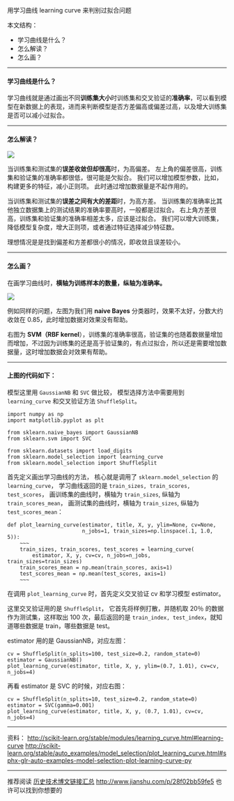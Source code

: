 用学习曲线 learning curve 来判别过拟合问题

本文结构：

- 学习曲线是什么？
- 怎么解读？
- 怎么画？

---

#### **学习曲线是什么？**
学习曲线就是通过画出不同**训练集大小**时训练集和交叉验证的**准确率**，可以看到模型在新数据上的表现，进而来判断模型是否方差偏高或偏差过高，以及增大训练集是否可以减小过拟合。

---

#### **怎么解读？**

![](http://upload-images.jianshu.io/upload_images/1667471-cc0db48e0b91b13f.png?imageMogr2/auto-orient/strip%7CimageView2/2/w/1240)

当训练集和测试集的**误差收敛但却很高**时，为高偏差。
左上角的偏差很高，训练集和验证集的准确率都很低，很可能是欠拟合。
我们可以增加模型参数，比如，构建更多的特征，减小正则项。
此时通过增加数据量是不起作用的。

当训练集和测试集的**误差之间有大的差距**时，为高方差。
当训练集的准确率比其他独立数据集上的测试结果的准确率要高时，一般都是过拟合。
右上角方差很高，训练集和验证集的准确率相差太多，应该是过拟合。
我们可以增大训练集，降低模型复杂度，增大正则项，或者通过特征选择减少特征数。

理想情况是是找到偏差和方差都很小的情况，即收敛且误差较小。

---

#### **怎么画？**

在画学习曲线时，**横轴为训练样本的数量，纵轴为准确率。**

![](http://upload-images.jianshu.io/upload_images/1667471-1f5808d0f1e5324a.png?imageMogr2/auto-orient/strip%7CimageView2/2/w/1240)

例如同样的问题，左图为我们用 **naive Bayes** 分类器时，效果不太好，分数大约收敛在 0.85，此时增加数据对效果没有帮助。

右图为 **SVM（RBF kernel**），训练集的准确率很高，验证集的也随着数据量增加而增加，不过因为训练集的还是高于验证集的，有点过拟合，所以还是需要增加数据量，这时增加数据会对效果有帮助。

---

#### 上图的代码如下：

模型这里用 `GaussianNB` 和 `SVC` 做比较，
模型选择方法中需要用到 `learning_curve` 和交叉验证方法 `ShuffleSplit`。

```
import numpy as np
import matplotlib.pyplot as plt

from sklearn.naive_bayes import GaussianNB
from sklearn.svm import SVC

from sklearn.datasets import load_digits
from sklearn.model_selection import learning_curve
from sklearn.model_selection import ShuffleSplit
```

首先定义画出学习曲线的方法，
核心就是调用了  `sklearn.model_selection` 的 `learning_curve`，
学习曲线返回的是 `train_sizes, train_scores, test_scores`，
画训练集的曲线时，横轴为 `train_sizes`, 纵轴为 `train_scores_mean`，
画测试集的曲线时，横轴为 `train_sizes`, 纵轴为 `test_scores_mean`：

```
def plot_learning_curve(estimator, title, X, y, ylim=None, cv=None,
                        n_jobs=1, train_sizes=np.linspace(.1, 1.0, 5)):
    ~~~
    train_sizes, train_scores, test_scores = learning_curve(
        estimator, X, y, cv=cv, n_jobs=n_jobs, train_sizes=train_sizes)
    train_scores_mean = np.mean(train_scores, axis=1)
    test_scores_mean = np.mean(test_scores, axis=1)  
    ~~~     
```

在调用 `plot_learning_curve` 时，首先定义交叉验证 cv 和学习模型 estimator。

这里交叉验证用的是 `ShuffleSplit`， 它首先将样例打散，并随机取 20％ 的数据作为测试集，这样取出 100 次，最后返回的是 `train_index, test_index`，就知道哪些数据是 train，哪些数据是 test。

estimator 用的是 GaussianNB，对应左图：

```
cv = ShuffleSplit(n_splits=100, test_size=0.2, random_state=0)
estimator = GaussianNB()
plot_learning_curve(estimator, title, X, y, ylim=(0.7, 1.01), cv=cv, n_jobs=4)
```

再看 estimator 是 SVC 的时候，对应右图：

```
cv = ShuffleSplit(n_splits=10, test_size=0.2, random_state=0)
estimator = SVC(gamma=0.001)
plot_learning_curve(estimator, title, X, y, (0.7, 1.01), cv=cv, n_jobs=4)
```



---

资料：
http://scikit-learn.org/stable/modules/learning_curve.html#learning-curve
http://scikit-learn.org/stable/auto_examples/model_selection/plot_learning_curve.html#sphx-glr-auto-examples-model-selection-plot-learning-curve-py

---
推荐阅读 [历史技术博文链接汇总](http://www.jianshu.com/p/28f02bb59fe5)
http://www.jianshu.com/p/28f02bb59fe5
也许可以找到你想要的